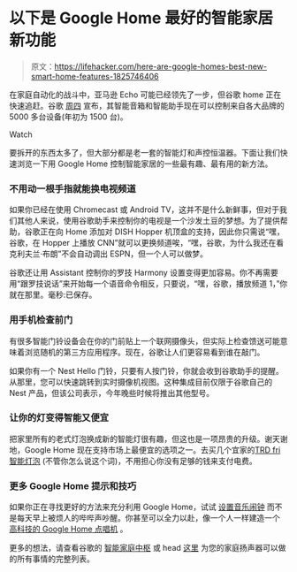 # 以下是 Google Home 最好的智能家居新功能

> 原文：<https://lifehacker.com/here-are-google-homes-best-new-smart-home-features-1825746406>

在家庭自动化的战斗中，亚马逊 Echo 可能已经领先了一步，但谷歌 home 正在快速追赶。谷歌 [周四](https://www.blog.google/products/assistant/turning-your-house-smart-home-google-assistant/) 宣布，其智能音箱和智能助手现在可以控制来自各大品牌的 5000 多台设备(年初为 1500 台)。

Watch

要拆开的东西太多了，但大部分都是老一套的智能灯和声控恒温器。下面让我们快速浏览一下用 Google Home 控制智能家居的一些最有趣、最有用的新方法。

### 不用动一根手指就能换电视频道

如果你已经在使用 Chromecast 或 Android TV，这并不是什么新鲜事，但对于我们其他人来说，使用谷歌助手来控制你的电视是一个沙发土豆的梦想。为了提供帮助，谷歌正在向 Home 添加对 DISH Hopper 机顶盒的支持，因此你只需说“嘿，谷歌，在 Hopper 上播放 CNN”就可以更换频道唉，“嘿，谷歌，为什么我还在看克利夫兰·布朗”不会自动调出 ESPN，但一个人可以做梦。

谷歌还让用 Assistant 控制你的罗技 Harmony 设置变得更加容易。你不再需要用“跟罗技说话”来开始每一个语音命令相反，只要说，“嘿，谷歌，播放频道 1，”你就在那里。毫秒:已保存。

### **用手机检查前门**

有很多智能门铃设备会在你的门前贴上一个联网摄像头，但实际上检查馈送可能意味着浏览随机的第三方应用程序。现在，谷歌让人们更容易看到谁在敲门。

如果你有一个 Nest Hello 门铃，只要有人按门铃，你就会收到谷歌助手的提醒。从那里，您可以快速跳转到实时摄像机视图。这种集成目前仅限于谷歌自己的 Nest 产品，但该公司表示，今年晚些时候将推出其他型号。

### **让你的灯变得智能又便宜**

把家里所有的老式灯泡换成新的智能灯很有趣，但这也是一项昂贵的升级。谢天谢地，Google Home 现在支持市场上最便宜的选项之一。去买几个宜家的[TRD fri 智能灯泡](https://www.ikea.com/us/en/catalog/products/80339436/) (不管你怎么说这个词)，不用担心你没有足够的钱来支付电费。

### 更多 Google Home 提示和技巧

如果你正在寻找更好的方法来充分利用 Google Home，试试 [设置音乐闹钟](https://lifehacker.com/how-to-set-a-music-alarm-with-your-google-home-speaker-1822673391) 而不是每天早上被烦人的哔哔声吵醒。你甚至可以全力以赴，像一个人一样建造一个 [高科技的 Google Home 点唱机](https://lifehacker.com/how-to-make-your-own-google-home-jukebox-1824087722) 。

更多的想法，请查看谷歌的 [智能家庭中枢](https://store.google.com/product/google_home_smart_home) 或 head [这里](https://assistant.google.com/explore?hl=en) 为您的家庭扬声器可以做的所有事情的完整列表。